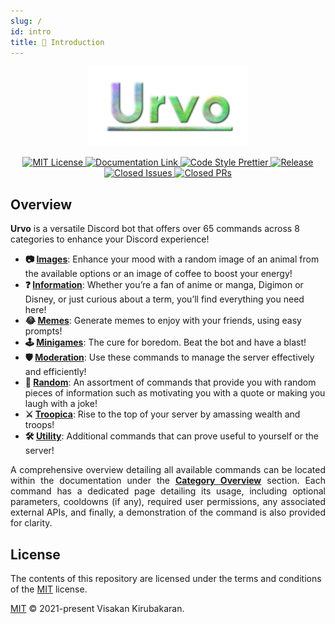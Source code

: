 ```yaml
---
slug: /
id: intro
title: 📖 Introduction
---
```


<div align="center" id="logo">
  <a href="https://github.com/vikiru/Urvo">
    <img src="logo.png" alt="Urvo Logo"/>
  </a>
</div>

<p align="center" id="badges">
 <a href="https://github.com/vikiru/Urvo/blob/main/LICENSE">
  <img src="https://img.shields.io/badge/license-MIT-green" alt="MIT License"/>
 </a>
 <a href="https://vikiru.github.io/Urvo/">
  <img src="https://img.shields.io/badge/documentation-docs-orange" alt="Documentation Link"/>
 </a>
 <a href="https://github.com/prettier/prettier">
  <img src="https://img.shields.io/badge/code_style-prettier-ff69b4.svg?style=flat-square" alt="Code Style Prettier"/>
 </a>
  <a href="https://github.com/vikiru/Urvo/releases">
    <img src="https://img.shields.io/github/v/release/vikiru/Urvo" alt="Release"/>
 </a>
 <a href="https://github.com/vikiru/Urvo/issues?q=is%3Aissue+is%3Aclosed">
  <img src="https://img.shields.io/github/issues-closed/vikiru/Urvo" alt="Closed Issues"/>
 </a>
 <a href="https://github.com/vikiru/Urvo/pulls?q=is%3Apr+is%3Aclosed">
  <img src="https://img.shields.io/github/issues-pr-closed/vikiru/Urvo?label=closed%20prs" alt="Closed PRs"/>
 </a>
</p>

## Overview

**Urvo** is a versatile Discord bot that offers over 65 commands across 8 categories to enhance your Discord experience!

- **📷 [Images](./commands/images/bird.md)**: Enhance your mood with a random image of an animal from the available options or an image of coffee to boost your energy!
- **❓ [Information](./commands/info/anime.md)**: Whether you’re a fan of anime or manga, Digimon or Disney, or just curious about a term, you’ll find everything you need here!
- **😂 [Memes](./commands/memes/buzz.md)**: Generate memes to enjoy with your friends, using easy prompts!
- **🕹️ [Minigames](./commands/minigames/flip.md)**: The cure for boredom. Beat the bot and have a blast!
- **🛡️ [Moderation](./commands/moderation/ban.md)**: Use these commands to manage the server effectively and efficiently!
- **🎲 [Random](./commands/random/advice.md)**: An assortment of commands that provide you with random pieces of information such as motivating you with a quote or making you laugh with a joke!
- **⚔️ [Troopica](./commands/troopica/attack.md)**: Rise to the top of your server by amassing wealth and troops!
- **🛠️ [Utility](./commands/utility/calculate.md)**: Additional commands that can prove useful to yourself or the server!

<p align="justify">
	A comprehensive overview detailing all available commands can be located within the documentation under the <strong><a href="./commands/category-overview">Category Overview</a></strong> section. Each command has a dedicated page detailing its usage, including optional parameters, cooldowns (if any), required user permissions, any associated external APIs, and finally, a demonstration of the command is also provided for clarity.
</p>

## License

The contents of this repository are licensed under the terms and conditions of the [MIT](https://choosealicense.com/licenses/mit/) license.

[MIT](https://github.com/vikiru/Urvo/blob/main/LICENSE) © 2021-present Visakan Kirubakaran.
